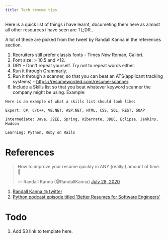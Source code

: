 ```yaml
---
title: Tech resume tips
---
```


Here is a quick list of things i have learnt, documeting them here as almost all other resources i have seen are TL;DR..

A lot of these are picked from the tweet by Randall Kanna in the references section. 

1. Recruiters still prefer classis fonts - Times New Roman, Calibri.
2. Font size: > 10.5 and <12.
3. DRY - Don't repeat yourself. Try not to repeat words either.
4. Run it through [Grammarly](https://www.grammarly.com/). 
5. Run it through a scanner, so that you can beat an ATS(applicant tracking systems) - https://resumeworded.com/resume-scanner.
6. Include a Skills list so that you beat whatever keyword scanner the company might be using. Example:

```
Here is an example of what a skills list should look like:

Expert: C#, C/C++, VB.NET, ASP.NET, HTML, CSS, SQL, REST, SOAP

Intermediate: Java, J2EE, Spring, Hibernate, JDBC, Eclipse, Jenkins, Hudson

Learning: Python, Ruby on Rails
```




# References

<blockquote class="twitter-tweet"><p lang="en" dir="ltr">How to improve your resume quickly in ANY (really!) amount of time. 🧵</p>&mdash; Randall Kanna (@RandallKanna) <a href="https://twitter.com/RandallKanna/status/1287950733380218880?ref_src=twsrc%5Etfw">July 28, 2020</a></blockquote> <script async src="https://platform.twitter.com/widgets.js" charset="utf-8"></script> 

1. [Randall Kanna @ twitter](https://twitter.com/RandallKanna?ref_src=twsrc%5Egoogle%7Ctwcamp%5Eserp%7Ctwgr%5Eauthor)
2. [Python podcast episode titled 'Better Resumes for Software Engineers'](https://testandcode.com/122)



# Todo

1. Add S3 link to template here.
